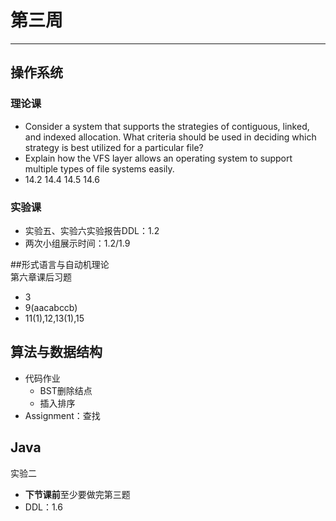 # 第三周  
---  
## 操作系统  
### 理论课  
- Consider a system that supports the strategies of contiguous, linked, and indexed allocation. What criteria should be used in deciding which strategy is best utilized for a particular file?  
- Explain how the VFS layer allows an operating system to support multiple types of file systems easily.  
- 14.2 14.4 14.5 14.6  

### 实验课  
- 实验五、实验六实验报告DDL：1.2  
- 两次小组展示时间：1.2/1.9  

##形式语言与自动机理论  
第六章课后习题  
- 3  
- 9(aacabccb)  
- 11(1),12,13(1),15  

## 算法与数据结构  
- 代码作业  
	- BST删除结点  
	- 插入排序  
- Assignment：查找  

## Java  
实验二  
- **下节课前**至少要做完第三题  
- DDL：1.6  